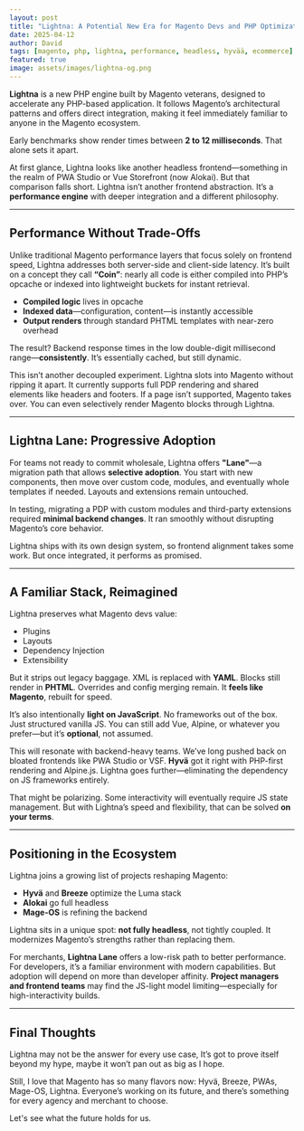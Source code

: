```yaml
---
layout: post
title: "Lightna: A Potential New Era for Magento Devs and PHP Optimization"
date: 2025-04-12
author: David
tags: [magento, php, lightna, performance, headless, hyvää, ecommerce]
featured: true
image: assets/images/lightna-og.png
---
```



**Lightna** is a new PHP engine built by Magento veterans, designed to accelerate any PHP-based application. It follows Magento’s architectural patterns and offers direct integration, making it feel immediately familiar to anyone in the Magento ecosystem.

Early benchmarks show render times between **2 to 12 milliseconds**. That alone sets it apart.

At first glance, Lightna looks like another headless frontend—something in the realm of PWA Studio or Vue Storefront (now Alokai). But that comparison falls short. Lightna isn’t another frontend abstraction. It’s a **performance engine** with deeper integration and a different philosophy.

---

## Performance Without Trade-Offs

Unlike traditional Magento performance layers that focus solely on frontend speed, Lightna addresses both server-side and client-side latency. It’s built on a concept they call **“Coin”**: nearly all code is either compiled into PHP’s opcache or indexed into lightweight buckets for instant retrieval.

- **Compiled logic** lives in opcache  
- **Indexed data**—configuration, content—is instantly accessible  
- **Output renders** through standard PHTML templates with near-zero overhead  

The result? Backend response times in the low double-digit millisecond range—**consistently**. It’s essentially cached, but still dynamic.

This isn’t another decoupled experiment. Lightna slots into Magento without ripping it apart. It currently supports full PDP rendering and shared elements like headers and footers. If a page isn’t supported, Magento takes over. You can even selectively render Magento blocks through Lightna.

---

## Lightna Lane: Progressive Adoption

For teams not ready to commit wholesale, Lightna offers **"Lane"**—a migration path that allows **selective adoption**. You start with new components, then move over custom code, modules, and eventually whole templates if needed. Layouts and extensions remain untouched.

In testing, migrating a PDP with custom modules and third-party extensions required **minimal backend changes**. It ran smoothly without disrupting Magento’s core behavior.

Lightna ships with its own design system, so frontend alignment takes some work. But once integrated, it performs as promised.

---

## A Familiar Stack, Reimagined

Lightna preserves what Magento devs value:

- Plugins  
- Layouts  
- Dependency Injection  
- Extensibility  

But it strips out legacy baggage. XML is replaced with **YAML**. Blocks still render in **PHTML**. Overrides and config merging remain. It **feels like Magento**, rebuilt for speed.

It’s also intentionally **light on JavaScript**. No frameworks out of the box. Just structured vanilla JS. You can still add Vue, Alpine, or whatever you prefer—but it’s **optional**, not assumed.

This will resonate with backend-heavy teams. We’ve long pushed back on bloated frontends like PWA Studio or VSF. **Hyvä** got it right with PHP-first rendering and Alpine.js. Lightna goes further—eliminating the dependency on JS frameworks entirely.

That might be polarizing. Some interactivity will eventually require JS state management. But with Lightna’s speed and flexibility, that can be solved **on your terms**.

---

## Positioning in the Ecosystem

Lightna joins a growing list of projects reshaping Magento:

- **Hyvä** and **Breeze** optimize the Luma stack  
- **Alokai** go full headless  
- **Mage-OS** is refining the backend  

Lightna sits in a unique spot: **not fully headless**, not tightly coupled. It modernizes Magento’s strengths rather than replacing them.

For merchants, **Lightna Lane** offers a low-risk path to better performance. For developers, it’s a familiar environment with modern capabilities. But adoption will depend on more than developer affinity. **Project managers and frontend teams** may find the JS-light model limiting—especially for high-interactivity builds.

---

## Final Thoughts

Lightna may not be the answer for every use case, It’s got to prove itself beyond my hype, maybe it won’t pan out as big as I hope.

Still, I love that Magento has so many flavors now: Hyvä, Breeze, PWAs, Mage-OS, Lightna. Everyone’s working on its future, and there’s something for every agency and merchant to choose.

Let's see what the future holds for us.
